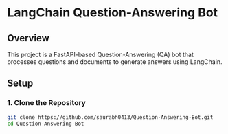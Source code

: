 # LangChain Question-Answering Bot

## Overview

This project is a FastAPI-based Question-Answering (QA) bot that processes questions and documents to generate answers using LangChain.

## Setup

### 1. Clone the Repository

```bash
git clone https://github.com/saurabh0413/Question-Answering-Bot.git
cd Question-Answering-Bot
